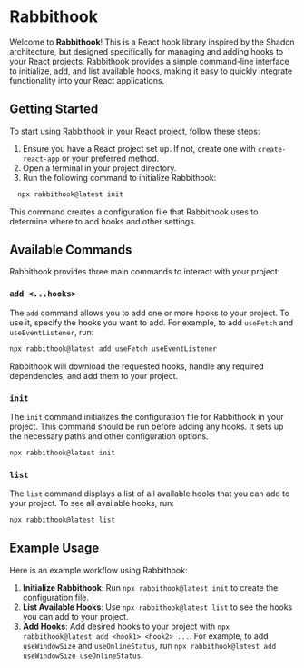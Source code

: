 # Rabbithook

Welcome to **Rabbithook**! This is a React hook library inspired by the Shadcn architecture, but designed specifically for managing and adding hooks to your React projects. Rabbithook provides a simple command-line interface to initialize, add, and list available hooks, making it easy to quickly integrate functionality into your React applications.

## Getting Started

To start using Rabbithook in your React project, follow these steps:

1. Ensure you have a React project set up. If not, create one with `create-react-app` or your preferred method.
2. Open a terminal in your project directory.
3. Run the following command to initialize Rabbithook:

```bash
  npx rabbithook@latest init
```

This command creates a configuration file that Rabbithook uses to determine where to add hooks and other settings.

## Available Commands

Rabbithook provides three main commands to interact with your project:

### `add <...hooks>`

The `add` command allows you to add one or more hooks to your project. To use it, specify the hooks you want to add. For example, to add `useFetch` and `useEventListener`, run:

```bash
npx rabbithook@latest add useFetch useEventListener
```

Rabbithook will download the requested hooks, handle any required dependencies, and add them to your project.

### `init`

The `init` command initializes the configuration file for Rabbithook in your project. This command should be run before adding any hooks. It sets up the necessary paths and other configuration options.

```bash
npx rabbithook@latest init
```

### `list`

The `list` command displays a list of all available hooks that you can add to your project. To see all available hooks, run:

```bash
npx rabbithook@latest list
```

## Example Usage

Here is an example workflow using Rabbithook:

1. **Initialize Rabbithook**: Run `npx rabbithook@latest init` to create the configuration file.
2. **List Available Hooks**: Use `npx rabbithook@latest list` to see the hooks you can add to your project.
3. **Add Hooks**: Add desired hooks to your project with `npx rabbithook@latest add <hook1> <hook2> ...`. For example, to add `useWindowSize` and `useOnlineStatus`, run `npx rabbithook@latest add useWindowSize useOnlineStatus`.